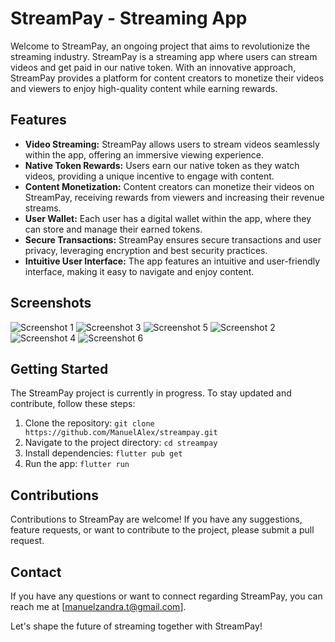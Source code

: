# StreamPay - Streaming App

Welcome to StreamPay, an ongoing project that aims to revolutionize the streaming industry. StreamPay is a streaming app where users can stream videos and get paid in our native token. With an innovative approach, StreamPay provides a platform for content creators to monetize their videos and viewers to enjoy high-quality content while earning rewards.

## Features

- **Video Streaming:** StreamPay allows users to stream videos seamlessly within the app, offering an immersive viewing experience.
- **Native Token Rewards:** Users earn our native token as they watch videos, providing a unique incentive to engage with content.
- **Content Monetization:** Content creators can monetize their videos on StreamPay, receiving rewards from viewers and increasing their revenue streams.
- **User Wallet:** Each user has a digital wallet within the app, where they can store and manage their earned tokens.
- **Secure Transactions:** StreamPay ensures secure transactions and user privacy, leveraging encryption and best security practices.
- **Intuitive User Interface:** The app features an intuitive and user-friendly interface, making it easy to navigate and enjoy content.

## Screenshots

![Screenshot 1](https://github.com/ManuelAlex/streampay/raw/main/0074D302-77F3-4B88-8580-9998364E1AA7.jpeg)
![Screenshot 3](https://github.com/ManuelAlex/streampay/raw/main/86D96DF1-BCC5-45BD-953F-442C2FC89262.jpeg)
![Screenshot 5](https://github.com/ManuelAlex/streampay/raw/main/C812FEC3-24A9-409C-A938-2FEB1ED0557E.jpeg)
![Screenshot 2](https://github.com/ManuelAlex/streampay/raw/main/7D905AFB-6F56-46CF-A573-1A831FE203C8.jpeg)
![Screenshot 4](https://github.com/ManuelAlex/streampay/raw/main/AEE05923-81F5-44FB-8913-9EE947882D14.jpeg)
![Screenshot 6](https://github.com/ManuelAlex/streampay/raw/main/C92077C1-63C9-4841-B67B-28235BAA11D4.jpeg)

## Getting Started

The StreamPay project is currently in progress. To stay updated and contribute, follow these steps:

1. Clone the repository: `git clone https://github.com/ManuelAlex/streampay.git`
2. Navigate to the project directory: `cd streampay`
3. Install dependencies: `flutter pub get`
4. Run the app: `flutter run`

## Contributions

Contributions to StreamPay are welcome! If you have any suggestions, feature requests, or want to contribute to the project, please submit a pull request.

## Contact

If you have any questions or want to connect regarding StreamPay, you can reach me at [manuelzandra.t@gmail.com].

Let's shape the future of streaming together with StreamPay!

